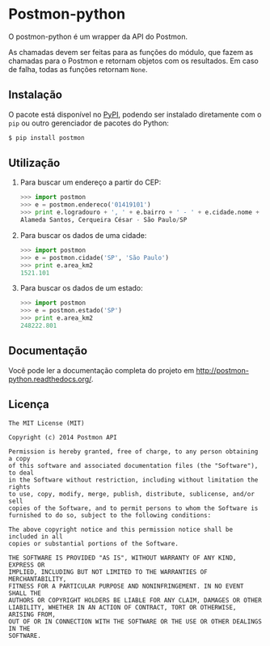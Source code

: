Postmon-python
==============

O postmon-python é um wrapper da API do Postmon.

As chamadas devem ser feitas para as funções do módulo, que fazem as chamadas
para o Postmon e retornam objetos com os resultados. Em caso de falha, todas as
funções retornam `None`.

Instalação
----------

O pacote está disponível no [PyPI](https://pypi.python.org/pypi/postmon),
podendo ser instalado diretamente com o `pip` ou outro gerenciador de pacotes do Python:

```bash
$ pip install postmon
```

Utilização
----------

 1. Para buscar um endereço a partir do CEP:

    ```python
    >>> import postmon
    >>> e = postmon.endereco('01419101')
    >>> print e.logradouro + ', ' + e.bairro + ' - ' + e.cidade.nome + '/' + e.estado.uf
    Alameda Santos, Cerqueira César - São Paulo/SP
    ```

 1. Para buscar os dados de uma cidade:

    ```python
    >>> import postmon
    >>> e = postmon.cidade('SP', 'São Paulo')
    >>> print e.area_km2
    1521.101
    ```

 1. Para buscar os dados de um estado:

    ```python
    >>> import postmon
    >>> e = postmon.estado('SP')
    >>> print e.area_km2
    248222.801
    ```

Documentação
------------

Você pode ler a documentação completa do projeto em http://postmon-python.readthedocs.org/.

Licença
-------

```
The MIT License (MIT)

Copyright (c) 2014 Postmon API

Permission is hereby granted, free of charge, to any person obtaining a copy
of this software and associated documentation files (the "Software"), to deal
in the Software without restriction, including without limitation the rights
to use, copy, modify, merge, publish, distribute, sublicense, and/or sell
copies of the Software, and to permit persons to whom the Software is
furnished to do so, subject to the following conditions:

The above copyright notice and this permission notice shall be included in all
copies or substantial portions of the Software.

THE SOFTWARE IS PROVIDED "AS IS", WITHOUT WARRANTY OF ANY KIND, EXPRESS OR
IMPLIED, INCLUDING BUT NOT LIMITED TO THE WARRANTIES OF MERCHANTABILITY,
FITNESS FOR A PARTICULAR PURPOSE AND NONINFRINGEMENT. IN NO EVENT SHALL THE
AUTHORS OR COPYRIGHT HOLDERS BE LIABLE FOR ANY CLAIM, DAMAGES OR OTHER
LIABILITY, WHETHER IN AN ACTION OF CONTRACT, TORT OR OTHERWISE, ARISING FROM,
OUT OF OR IN CONNECTION WITH THE SOFTWARE OR THE USE OR OTHER DEALINGS IN THE
SOFTWARE.
```
